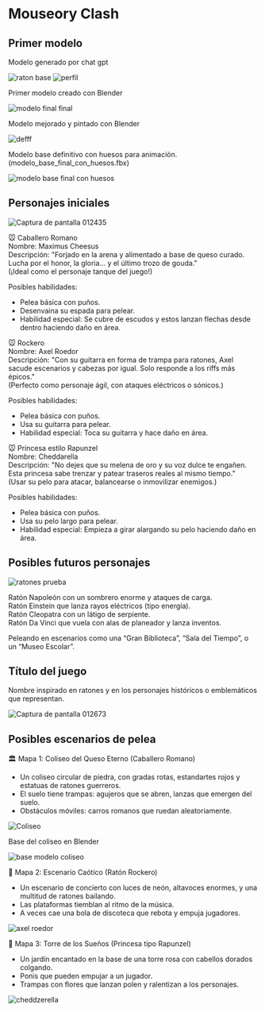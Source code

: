 # Mouseory Clash

## Primer modelo
Modelo generado por chat gpt  

![raton base](https://github.com/user-attachments/assets/b828a984-eb75-406d-800e-cddf77502488)
![perfil](https://github.com/user-attachments/assets/83a4c17f-ef30-40e6-9a0f-f2639f79d8ba)


Primer modelo creado con Blender

![modelo final final](https://github.com/user-attachments/assets/53f57f3f-ee21-42b3-bccc-52f6da74c8ed)  

Modelo mejorado y pintado con Blender  

![defff](https://github.com/user-attachments/assets/b7cbaf5d-2a06-45f1-9a28-ed27814bbe3b)  

Modelo base definitivo con huesos para animación. (modelo_base_final_con_huesos.fbx)    

![modelo base final con huesos](https://github.com/user-attachments/assets/bfd84be0-4f48-47a1-8cad-45e5162738b8)  


## Personajes iniciales

![Captura de pantalla 012435](https://github.com/user-attachments/assets/8992eebd-7332-4858-920a-f3e8d8d0960a)   

🐭 Caballero Romano  
Nombre: Maximus Cheesus  
Descripción: "Forjado en la arena y alimentado a base de queso curado. Lucha por el honor, la gloria... y el último trozo de gouda."  
(¡Ideal como el personaje tanque del juego!)  

Posibles habilidades:  
- Pelea básica con puños.
- Desenvaina su espada para pelear.
- Habilidad especial: Se cubre de escudos y estos lanzan flechas desde dentro haciendo daño en área.

🐭 Rockero  
Nombre: Axel Roedor  
Descripción: "Con su guitarra en forma de trampa para ratones, Axel sacude escenarios y cabezas por igual. Solo responde a los riffs más épicos."  
(Perfecto como personaje ágil, con ataques eléctricos o sónicos.)  

Posibles habilidades:  
- Pelea básica con puños.
- Usa su guitarra para pelear.
- Habilidad especial: Toca su guitarra y hace daño en área.

🐭 Princesa estilo Rapunzel  
Nombre: Cheddarella  
Descripción: "No dejes que su melena de oro y su voz dulce te engañen. Esta princesa sabe trenzar y patear traseros reales al mismo tiempo."  
(Usar su pelo para atacar, balancearse o inmovilizar enemigos.)  

Posibles habilidades:  
- Pelea básica con puños.
- Usa su pelo largo para pelear.
- Habilidad especial: Empieza a girar alargando su pelo haciendo daño en área.  

## Posibles futuros personajes  

![ratones prueba](https://github.com/user-attachments/assets/cfc10604-06d8-440f-af88-2a8a3f0f538f)


Ratón Napoleón con un sombrero enorme y ataques de carga.  
Ratón Einstein que lanza rayos eléctricos (tipo energía).  
Ratón Cleopatra con un látigo de serpiente.  
Ratón Da Vinci que vuela con alas de planeador y lanza inventos.  

Peleando en escenarios como una “Gran Biblioteca”, “Sala del Tiempo”, o un “Museo Escolar”.  


## Título del juego

Nombre inspirado en ratones y en los personajes históricos o emblemáticos que representan. 

![Captura de pantalla 012673](https://github.com/user-attachments/assets/9b2947a6-6e5e-4991-b7fd-99b018d1da8a) 


## Posibles escenarios de pelea

🏛️ Mapa 1: Coliseo del Queso Eterno (Caballero Romano)  
- Un coliseo circular de piedra, con gradas rotas, estandartes rojos y estatuas de ratones guerreros.  
- El suelo tiene trampas: agujeros que se abren, lanzas que emergen del suelo.  
- Obstáculos móviles: carros romanos que ruedan aleatoriamente.

![Coliseo](https://github.com/user-attachments/assets/5245f05d-c9e0-46b5-92d4-53a254284484)  

Base del coliseo en Blender  

![base modelo coliseo](https://github.com/user-attachments/assets/b64c2d2a-6ad2-4945-8859-43d918b4859d)  


🎸 Mapa 2: Escenario Caótico (Ratón Rockero)  
- Un escenario de concierto con luces de neón, altavoces enormes, y una multitud de ratones bailando.  
- Las plataformas tiemblan al ritmo de la música.  
- A veces cae una bola de discoteca que rebota y empuja jugadores.

![axel roedor](https://github.com/user-attachments/assets/6caac9b0-2a1a-4577-bc2a-e5e3de7e14e4)


👑 Mapa 3: Torre de los Sueños (Princesa tipo Rapunzel)  
- Un jardín encantado en la base de una torre rosa con cabellos dorados colgando.  
- Ponis que pueden empujar a un jugador.  
- Trampas con flores que lanzan polen y ralentizan a los personajes.

![cheddzerella](https://github.com/user-attachments/assets/8f7ddc4a-cd24-4b12-a53a-c7689a779cab)


